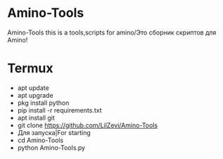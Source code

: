 # Amino-Tools
Amino-Tools this is a tools,scripts for amino/Это сборник скриптов для Amino!

# Termux
- apt update
- apt upgrade
- pkg install python
- pip install -r requirements.txt 
- apt install git
- git clone https://github.com/LilZevi/Amino-Tools
- Для запуска|For starting
- cd Amino-Tools
- python Amino-Tools.py
